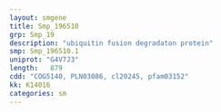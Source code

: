 ```yaml
---
layout: smgene
title: Smp_196510
grp: Smp_19
description: "ubiquitin fusion degradaton protein"
smp: Smp_196510.1
uniprot: "G4V7J3"
length:   879
cdd: "COG5140, PLN03086, cl20245, pfam03152"
kk: K14016
categories: sm
---
```

